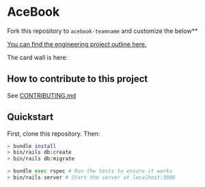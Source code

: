 # AceBook

Fork this repository to `acebook-teamname` and customize
the below**

[You can find the engineering project outline here.](https://github.com/makersacademy/apprenticeships-course/tree/master/engineering_projects/rails)

The card wall is here: <please update>

## How to contribute to this project
See [CONTRIBUTING.md](CONTRIBUTING.md)

## Quickstart

First, clone this repository. Then:

```bash
> bundle install
> bin/rails db:create
> bin/rails db:migrate

> bundle exec rspec # Run the tests to ensure it works
> bin/rails server # Start the server at localhost:3000
```
